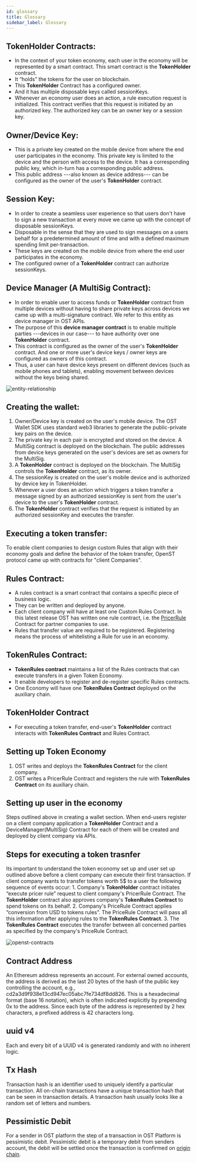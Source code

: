```yaml
---
id: glossary
title: Glossary
sidebar_label: Glossary
---
```



##  **TokenHolder** Contracts:
* In the context of your token economy, each user in the economy will be represented by a smart contract. This smart contract is the  **TokenHolder** contract.
* It “holds” the tokens for the user on blockchain. 
* This  **TokenHolder** Contract has a configured owner. 
* And it has multiple disposable keys called sessionKeys. 
* Whenever an economy user does an action, a rule execution request is initialized. This contract verifies that this request is initiated by an authorized key. The authorized key can be an owner key or a session key.

## Owner/Device Key:
* This is a private key created on the mobile device from where the end user participates in the economy. This private key is limited to the device and the person with access to the device. It has a corresponding public key, which in-turn has a corresponding public address.
* This public address ---also known as device address--- can be configured as the owner of the user's  **TokenHolder** contract.

## Session Key:
* In order to create a seamless user experience so that users don't have to sign a new transaction at every move we came up with the concept of disposable sessionKeys.
* Disposable in the sense that they are used to sign messages on a users behalf for a predetermined amount of time and with a defined maximum spending limit per-transaction.
* These keys are created on the mobile device from where the end user participates in the economy. 
* The configured owner of a  **TokenHolder** contract can authorize sessionKeys.

## Device Manager (A MultiSig Contract):
* In order to enable user to access funds or  **TokenHolder** contract from multiple devices without having to share private keys across devices we came up with a multi-signature contract. We refer to this entity as device manager in OST APIs.
* The purpose of this **device manager contract** is to enable multiple parties ---devices in our case--- to have authority over one  **TokenHolder** contract.
* This contract is configured as the owner of the user's  **TokenHolder** contract. And one or more user's device keys / owner keys are configured as owners of this contract.
* Thus, a user can have device keys present on different devices (such as mobile phones and tablets), enabling movement between devices without the keys being shared. 

![entity-relationship](/platform/docs/assets/ERD_user_setup.jpg)


## Creating the wallet:
1. Owner/Device key is created on the user's mobile device. The OST Wallet SDK uses standard web3 libraries to generate the public-private key pairs on the device.
2. The private key in each pair is encrypted and stored on the device.
A MultiSig contract is deployed on the blockchain. The public addresses from device keys generated on the user's devices are set as owners for the MultiSig.
3. A  **TokenHolder** contract is deployed on the blockchain. The MultiSig controls the  **TokenHolder** contract, as its owner.
4. The sessionKey is created on the user's mobile device and is authorized by device key in TokenHolder.
5. Whenever a user does an action which triggers a token transfer a message signed by an authorized sessionKey is sent from the user's device to the user's  **TokenHolder** contract. 
6. The  **TokenHolder** contract verifies that the request is initiated by an authorized sessionKey and executes the transfer.


## Executing a token transfer: 
To enable client companies to design custom Rules that align with their economy goals and define the behavior of the token transfer, OpenST protocol came up with contracts for "client Companies".

## Rules Contract:
* A rules contract is a smart contract that contains a specific piece of business logic.
* They can be written and deployed by anyone.
* Each client company will have at least one Custom Rules Contract. In this latest release OST has written one rule contract, i.e. the [PricerRule](https://github.com/OpenSTFoundation/openst-contracts/blob/develop/contracts/rules/PricerRule.sol) Contract for partner companies to use.
* Rules that transfer value are required to be registered. Registering means the process of whitelisting a Rule for use in an economy. 


## TokenRules Contract:
* **TokenRules contract** maintains a list of the Rules contracts that can execute transfers in a given Token Economy.
* It enable developers to register and de-register specific Rules contracts.
* One Economy will have one **TokenRules Contract** deployed on the auxiliary chain.


## TokenHolder Contract
* For executing a token transfer, end-user's  **TokenHolder** contract interacts with **TokenRules Contract** and Rules Contract.

## Setting up Token Economy 
1. OST writes and deploys the **TokenRules Contract** for the client company.
2. OST writes a PricerRule Contract and registers the rule with **TokenRules Contract** on its auxiliary chain.

## Setting up user in the economy
Steps outlined above in creating a wallet section. When end-users register on a client company application a  **TokenHolder** Contract and a DeviceManager(MultiSig) Contract for each of them will be created and deployed by client company via APIs.


## Steps for executing a token trasnfer
 Its important to understand the token economy set up and user set up outlined above before a client company can execute their first transaction. If client company wants to transfer tokens worth 5$ to a user the following sequence of events occur:
	1. Company's  **TokenHolder** contract initiates “execute pricer rule” request to client company's  PricerRule Contract. The  **TokenHolder** contract also approves company's **TokenRules Contract** to spend tokens on its behalf.
	2.  Company's PriceRule Contract applies “conversion from USD to tokens rules”.   The PriceRule Contract will pass all this information after applying rules to the **TokenRules Contract**.
	3. The **TokenRules Contract** executes the transfer between all concerned parties as specified by the company's PriceRule Contract.


![openst-contracts](/platform/docs/assets/openst-contracts.png)

## Contract Address

An Ethereum address represents an account. For external owned accounts, the address is derived as the last 20 bytes of the hash of the public key controlling the account, e.g., cd2a3d9f938e13cd947ec05abc7fe734df8dd826. This is a hexadecimal format (base 16 notation), which is often indicated explicitly by prepending 0x to the address. Since each byte of the address is represented by 2 hex characters, a prefixed address is 42 characters long.

## uuid v4
Each and every bit of a UUID v4 is generated randomly and with no inherent logic.

## Tx Hash
Transaction hash is an identifier used to uniquely identify a particular transaction. All on-chain transactions have a unique transaction hash that can be seen in transaction details. A transaction hash usually looks like a random set of letters and numbers.

## Pessimistic Debit
For a sender in OST platform the step of a transaction in OST Platform is pessimistic debit. Pessimistic debit is a temporary debit from senders account, the debit will be settled once the transaction is confirmed on [origin chain](#origin-chain).





